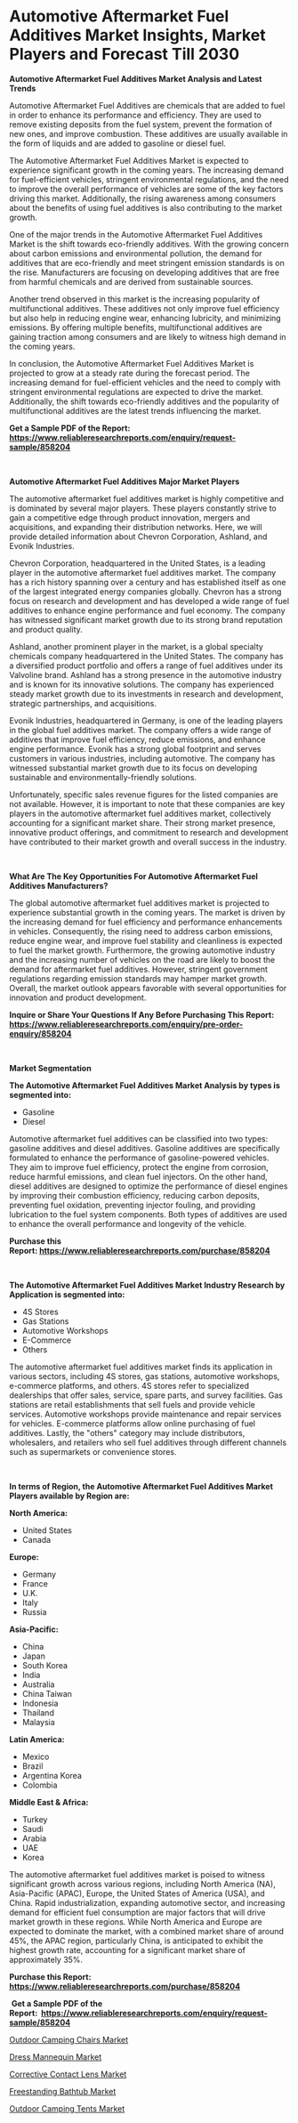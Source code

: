 <p><h1>Automotive Aftermarket Fuel Additives Market Insights, Market Players and Forecast Till 2030</h1></p><p><strong>Automotive Aftermarket Fuel Additives Market Analysis and Latest Trends</strong></p>
<p><p>Automotive Aftermarket Fuel Additives are chemicals that are added to fuel in order to enhance its performance and efficiency. They are used to remove existing deposits from the fuel system, prevent the formation of new ones, and improve combustion. These additives are usually available in the form of liquids and are added to gasoline or diesel fuel.</p><p>The Automotive Aftermarket Fuel Additives Market is expected to experience significant growth in the coming years. The increasing demand for fuel-efficient vehicles, stringent environmental regulations, and the need to improve the overall performance of vehicles are some of the key factors driving this market. Additionally, the rising awareness among consumers about the benefits of using fuel additives is also contributing to the market growth.</p><p>One of the major trends in the Automotive Aftermarket Fuel Additives Market is the shift towards eco-friendly additives. With the growing concern about carbon emissions and environmental pollution, the demand for additives that are eco-friendly and meet stringent emission standards is on the rise. Manufacturers are focusing on developing additives that are free from harmful chemicals and are derived from sustainable sources.</p><p>Another trend observed in this market is the increasing popularity of multifunctional additives. These additives not only improve fuel efficiency but also help in reducing engine wear, enhancing lubricity, and minimizing emissions. By offering multiple benefits, multifunctional additives are gaining traction among consumers and are likely to witness high demand in the coming years.</p><p>In conclusion, the Automotive Aftermarket Fuel Additives Market is projected to grow at a steady rate during the forecast period. The increasing demand for fuel-efficient vehicles and the need to comply with stringent environmental regulations are expected to drive the market. Additionally, the shift towards eco-friendly additives and the popularity of multifunctional additives are the latest trends influencing the market.</p></p>
<p><strong>Get a Sample PDF of the Report:&nbsp; <a href="https://www.reliableresearchreports.com/enquiry/request-sample/858204">https://www.reliableresearchreports.com/enquiry/request-sample/858204</a></strong></p>
<p>&nbsp;</p>
<p><strong>Automotive Aftermarket Fuel Additives Major Market Players</strong></p>
<p><p>The automotive aftermarket fuel additives market is highly competitive and is dominated by several major players. These players constantly strive to gain a competitive edge through product innovation, mergers and acquisitions, and expanding their distribution networks. Here, we will provide detailed information about Chevron Corporation, Ashland, and Evonik Industries.</p><p>Chevron Corporation, headquartered in the United States, is a leading player in the automotive aftermarket fuel additives market. The company has a rich history spanning over a century and has established itself as one of the largest integrated energy companies globally. Chevron has a strong focus on research and development and has developed a wide range of fuel additives to enhance engine performance and fuel economy. The company has witnessed significant market growth due to its strong brand reputation and product quality.</p><p>Ashland, another prominent player in the market, is a global specialty chemicals company headquartered in the United States. The company has a diversified product portfolio and offers a range of fuel additives under its Valvoline brand. Ashland has a strong presence in the automotive industry and is known for its innovative solutions. The company has experienced steady market growth due to its investments in research and development, strategic partnerships, and acquisitions.</p><p>Evonik Industries, headquartered in Germany, is one of the leading players in the global fuel additives market. The company offers a wide range of additives that improve fuel efficiency, reduce emissions, and enhance engine performance. Evonik has a strong global footprint and serves customers in various industries, including automotive. The company has witnessed substantial market growth due to its focus on developing sustainable and environmentally-friendly solutions.</p><p>Unfortunately, specific sales revenue figures for the listed companies are not available. However, it is important to note that these companies are key players in the automotive aftermarket fuel additives market, collectively accounting for a significant market share. Their strong market presence, innovative product offerings, and commitment to research and development have contributed to their market growth and overall success in the industry.</p></p>
<p>&nbsp;</p>
<p><strong>What Are The Key Opportunities For Automotive Aftermarket Fuel Additives Manufacturers?</strong></p>
<p><p>The global automotive aftermarket fuel additives market is projected to experience substantial growth in the coming years. The market is driven by the increasing demand for fuel efficiency and performance enhancements in vehicles. Consequently, the rising need to address carbon emissions, reduce engine wear, and improve fuel stability and cleanliness is expected to fuel the market growth. Furthermore, the growing automotive industry and the increasing number of vehicles on the road are likely to boost the demand for aftermarket fuel additives. However, stringent government regulations regarding emission standards may hamper market growth. Overall, the market outlook appears favorable with several opportunities for innovation and product development.</p></p>
<p><strong>Inquire or Share Your Questions If Any Before Purchasing This Report: <a href="https://www.reliableresearchreports.com/enquiry/pre-order-enquiry/858204">https://www.reliableresearchreports.com/enquiry/pre-order-enquiry/858204</a></strong></p>
<p>&nbsp;</p>
<p><strong>Market Segmentation</strong></p>
<p><strong>The Automotive Aftermarket Fuel Additives Market Analysis by types is segmented into:</strong></p>
<p><ul><li>Gasoline</li><li>Diesel</li></ul></p>
<p><p>Automotive aftermarket fuel additives can be classified into two types: gasoline additives and diesel additives. Gasoline additives are specifically formulated to enhance the performance of gasoline-powered vehicles. They aim to improve fuel efficiency, protect the engine from corrosion, reduce harmful emissions, and clean fuel injectors. On the other hand, diesel additives are designed to optimize the performance of diesel engines by improving their combustion efficiency, reducing carbon deposits, preventing fuel oxidation, preventing injector fouling, and providing lubrication to the fuel system components. Both types of additives are used to enhance the overall performance and longevity of the vehicle.</p></p>
<p><strong>Purchase this Report:&nbsp;<a href="https://www.reliableresearchreports.com/purchase/858204">https://www.reliableresearchreports.com/purchase/858204</a></strong></p>
<p>&nbsp;</p>
<p><strong>The Automotive Aftermarket Fuel Additives Market Industry Research by Application is segmented into:</strong></p>
<p><ul><li>4S Stores</li><li>Gas Stations</li><li>Automotive Workshops</li><li>E-Commerce</li><li>Others</li></ul></p>
<p><p>The automotive aftermarket fuel additives market finds its application in various sectors, including 4S stores, gas stations, automotive workshops, e-commerce platforms, and others. 4S stores refer to specialized dealerships that offer sales, service, spare parts, and survey facilities. Gas stations are retail establishments that sell fuels and provide vehicle services. Automotive workshops provide maintenance and repair services for vehicles. E-commerce platforms allow online purchasing of fuel additives. Lastly, the "others" category may include distributors, wholesalers, and retailers who sell fuel additives through different channels such as supermarkets or convenience stores.</p></p>
<p>&nbsp;</p>
<p><strong>In terms of Region, the Automotive Aftermarket Fuel Additives Market Players available by Region are:</strong></p>
<p>
    <p> <strong> North America: </strong>
        <ul>
            <li>United States</li>
            <li>Canada</li>
        </ul>
        </p> 
    <p> <strong> Europe: </strong>
        <ul>
            <li>Germany</li>
            <li>France</li>
            <li>U.K.</li>
            <li>Italy</li>
            <li>Russia</li>
        </ul>
        </p> 
    <p> <strong> Asia-Pacific: </strong>
        <ul>
            <li>China</li>
            <li>Japan</li>
            <li>South Korea</li>
            <li>India</li>
            <li>Australia</li>
            <li>China Taiwan</li>
            <li>Indonesia</li>
            <li>Thailand</li>
            <li>Malaysia</li>
        </ul>
        </p> 
    <p> <strong> Latin America: </strong>
        <ul>
            <li>Mexico</li>
            <li>Brazil</li>
            <li>Argentina Korea</li>
            <li>Colombia</li>
        </ul>
        </p> 
    <p> <strong> Middle East & Africa: </strong>
        <ul>
            <li>Turkey</li>
            <li>Saudi</li>
            <li>Arabia</li>
            <li>UAE</li>
            <li>Korea</li>
        </ul>
    </p>
    </p>
<p><p>The automotive aftermarket fuel additives market is poised to witness significant growth across various regions, including North America (NA), Asia-Pacific (APAC), Europe, the United States of America (USA), and China. Rapid industrialization, expanding automotive sector, and increasing demand for efficient fuel consumption are major factors that will drive market growth in these regions. While North America and Europe are expected to dominate the market, with a combined market share of around 45%, the APAC region, particularly China, is anticipated to exhibit the highest growth rate, accounting for a significant market share of approximately 35%.</p></p>
<p><strong>Purchase this Report: <a href="https://www.reliableresearchreports.com/purchase/858204">https://www.reliableresearchreports.com/purchase/858204</a></strong></p>
<p>&nbsp;<strong>Get a Sample PDF of the Report:&nbsp;&nbsp;<a href="https://www.reliableresearchreports.com/enquiry/request-sample/858204">https://www.reliableresearchreports.com/enquiry/request-sample/858204</a></strong></p>
<p><strong></strong></p>
<p><p><a href="https://medium.com/@malcomw102036/outdoor-camping-chairs-market-analysis-its-cagr-market-segmentation-and-global-industry-overview-3f0d5894b1bf">Outdoor Camping Chairs Market</a></p><p><a href="https://medium.com/@scanw41036/dress-mannequin-market-report-reveals-the-latest-trends-and-growth-opportunities-of-this-market-ff24f53636d6">Dress Mannequin Market</a></p><p><a href="https://medium.com/@emiliomartelli542/corrective-contact-lens-market-size-and-market-trends-complete-industry-overview-2023-to-2030-489252050861">Corrective Contact Lens Market</a></p><p><a href="https://medium.com/@kanew14036/freestanding-bathtub-market-the-key-to-successful-business-strategy-forecast-till-2030-606bae0b3c66">Freestanding Bathtub Market</a></p><p><a href="https://medium.com/@landis15236/analyzing-outdoor-camping-tents-market-global-industry-perspective-and-forecast-2023-to-2030-16dfb206ae09">Outdoor Camping Tents Market</a></p></p>